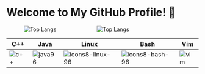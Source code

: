 # Welcome to My GitHub Profile! 🌟

<p align="center">

&emsp;&emsp;&emsp;
![Top Langs](https://github-readme-stats.vercel.app/api/top-langs/?username=jkeresman01&theme=github_dark) &emsp;&emsp;&emsp;&emsp;&emsp;&emsp;&emsp;
[![Top Langs](https://github-readme-stats.vercel.app/api/top-langs/?username=jkeresman01&theme=github_dark&layout=donut&hide_title=true)](https://github.com/jkeresman01/github-readme-stats)

<p align="center">

| C++                                                                                           | Java                                                                                           | Linux                                                                                           | Bash                                                                                           | Vim                                                                                            |
|-----------------------------------------------------------------------------------------------|------------------------------------------------------------------------------------------------|------------------------------------------------------------------------------------------------|------------------------------------------------------------------------------------------------|------------------------------------------------------------------------------------------------|
| ![c++](https://github.com/jkeresman01/jkeresman01/assets/165517653/a3b11290-2cbc-44a1-95bc-ae6f661fc680) | ![java96](https://github.com/jkeresman01/jkeresman01/assets/165517653/00caf14c-706d-4b60-813f-4bc4e4e1fb96) | ![icons8-linux-96](https://github.com/jkeresman01/jkeresman01/assets/165517653/f2adc49f-0de9-479b-b5eb-10792afcafa4) | ![icons8-bash-96](https://github.com/jkeresman01/jkeresman01/assets/165517653/2a886147-ca9c-49e7-af52-d9972c0172ee) | ![vim](https://github.com/jkeresman01/jkeresman01/assets/165517653/2b6434f1-e71e-4e45-84fa-b2165b09d900) |

</p>

<!--
**jkeresman01/jkeresman01** is a ✨ _special_ ✨ repository because its `README.md` (this file) appears on your GitHub profile.

Here are some ideas to get you started:

- 🔭 I’m currently working on ...
- 🌱 I’m currently learning ...
- 👯 I’m looking to collaborate on ...
- 🤔 I’m looking for help with ...
- 💬 Ask me about ...
- 📫 How to reach me: ...
- 😄 Pronouns: ...
- ⚡ Fun fact: ...
-->
